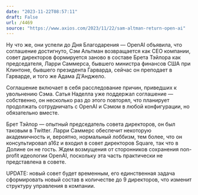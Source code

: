 ```yaml
---
date: "2023-11-22T08:57:11"
draft: False
url: /4469
source: "https://www.axios.com/2023/11/22/sam-altman-return-open-ai"
---
```


Ну что же, они успели до Дня Благодарения — OpenAI объявила, что соглашение достигнуто, Сэм Альтман возвращается как CEO компании, совет директоров формируется заново в составе Брета Тэйлора как председателя, Ларри Саммерса, бывшего министра финансов США при Клинтоне, бывшего президента Гарварда, сейчас он преподает в Гарварде, и того же Адама Д'Анджело.

Соглашение включает в себя расследование причин, приведших к увольнению Сэма. Сатья Наделла уже поддержал соглашение — собственно, он несколько раз до этого повторял, что планирует продолжать сотрудничать с OpenAI и Сэмом в любой конфигурации, но обязательно вместе.

Брет Тэйлор — опытный председатель совета директоров, он был таковым в Twitter. Ларри Саммерс обеспечит некоторую академичность и, вероятно, нормальный лоббизм, тем более, что он консультировал a16z и входил в совет директоров Square, так что в Долине он не гость. Ждем возмущения от сторонников сохранения non-profit идеологии OpenAI, поскольку эта часть практически не представлена в совете.

UPDATE: новый совет будет временным, его единственная задача сформировать новый состав в количестве до 9 директоров, что изменит структуру управления в компании.
